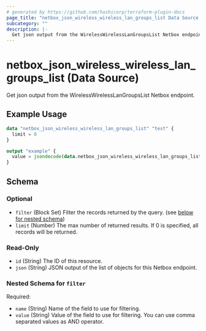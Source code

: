 ```yaml
---
# generated by https://github.com/hashicorp/terraform-plugin-docs
page_title: "netbox_json_wireless_wireless_lan_groups_list Data Source - netbox"
subcategory: ""
description: |-
  Get json output from the WirelessWirelessLanGroupsList Netbox endpoint.
---
```


# netbox_json_wireless_wireless_lan_groups_list (Data Source)

Get json output from the WirelessWirelessLanGroupsList Netbox endpoint.

## Example Usage

```terraform
data "netbox_json_wireless_wireless_lan_groups_list" "test" {
  limit = 0
}

output "example" {
  value = jsondecode(data.netbox_json_wireless_wireless_lan_groups_list.test.json)
}
```

<!-- schema generated by tfplugindocs -->
## Schema

### Optional

- `filter` (Block Set) Filter the records returned by the query. (see [below for nested schema](#nestedblock--filter))
- `limit` (Number) The max number of returned results. If 0 is specified, all records will be returned.

### Read-Only

- `id` (String) The ID of this resource.
- `json` (String) JSON output of the list of objects for this Netbox endpoint.

<a id="nestedblock--filter"></a>
### Nested Schema for `filter`

Required:

- `name` (String) Name of the field to use for filtering.
- `value` (String) Value of the field to use for filtering. You can use comma separated values as AND operator.
